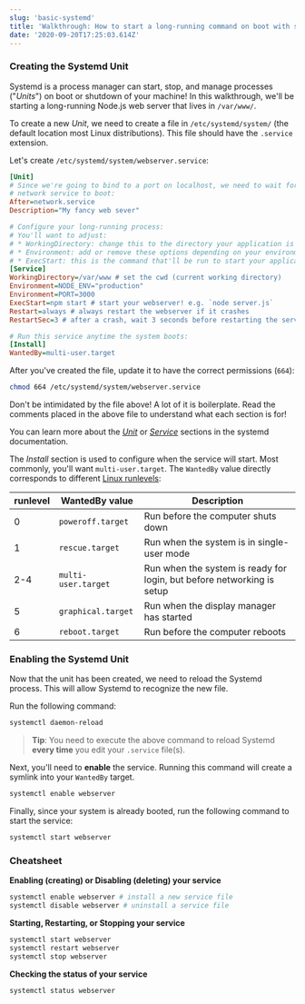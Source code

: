 ```yaml
---
slug: 'basic-systemd'
title: 'Walkthrough: How to start a long-running command on boot with systemd'
date: '2020-09-20T17:25:03.614Z'
---
```


### Creating the Systemd Unit

Systemd is a process manager can start, stop, and manage processes ("_Units_") on boot or shutdown of your machine!
In this walkthrough, we'll be starting a long-running Node.js web server that lives in `/var/www/`.

To create a new _Unit_, we need to create a file in `/etc/systemd/system/` (the default location most Linux distributions).
This file should have the `.service` extension.

Let's create `/etc/systemd/system/webserver.service`:

```ini
[Unit]
# Since we're going to bind to a port on localhost, we need to wait for the
# network service to boot:
After=network.service
Description="My fancy web sever"

# Configure your long-running process:
# You'll want to adjust:
# * WorkingDirectory: change this to the directory your application is in
# * Environment: add or remove these options depending on your environment variable needs
# * ExecStart: this is the command that'll be run to start your application
[Service]
WorkingDirectory=/var/www # set the cwd (current working directory)
Environment=NODE_ENV="production"
Environment=PORT=3000
ExecStart=npm start # start your webserver! e.g. `node server.js`
Restart=always # always restart the webserver if it crashes
RestartSec=3 # after a crash, wait 3 seconds before restarting the server

# Run this service anytime the system boots:
[Install]
WantedBy=multi-user.target
```

After you've created the file, update it to have the correct permissions (`664`):

```bash
chmod 664 /etc/systemd/system/webserver.service
```

Don't be intimidated by the file above! A lot of it is boilerplate.
Read the comments placed in the above file to understand what each section is for!

You can learn more about the [_Unit_](https://www.freedesktop.org/software/systemd/man/systemd.unit.html) or [_Service_](https://www.freedesktop.org/software/systemd/man/systemd.service.html) sections in the systemd documentation.

The _Install_ section is used to configure when the service will start. Most commonly, you'll want `multi-user.target`.
The `WantedBy` value directly corresponds to different [Linux runlevels](https://en.wikipedia.org/wiki/Runlevel):

| runlevel | WantedBy value      | Description                                                            |
| -------- | ------------------- | ---------------------------------------------------------------------- |
| 0        | `poweroff.target`   | Run before the computer shuts down                                     |
| 1        | `rescue.target`     | Run when the system is in single-user mode                             |
| 2-4      | `multi-user.target` | Run when the system is ready for login, but before networking is setup |
| 5        | `graphical.target`  | Run when the display manager has started                               |
| 6        | `reboot.target`     | Run before the computer reboots                                        |

### Enabling the Systemd Unit

Now that the unit has been created, we need to reload the Systemd process.
This will allow Systemd to recognize the new file.

Run the following command:

```bash
systemctl daemon-reload
```

> **Tip**: You need to execute the above command to reload Systemd **every time** you edit your `.service` file(s).

Next, you'll need to **enable** the service. Running this command will create a symlink into your `WantedBy` target.

```bash
systemctl enable webserver
```

Finally, since your system is already booted, run the following command to start the service:

```bash
systemctl start webserver
```

### Cheatsheet

**Enabling (creating) or Disabling (deleting) your service**

```bash
systemctl enable webserver # install a new service file
systemctl disable webserver # uninstall a service file
```

**Starting, Restarting, or Stopping your service**

```bash
systemctl start webserver
systemctl restart webserver
systemctl stop webserver
```

**Checking the status of your service**

```bash
systemctl status webserver
```
